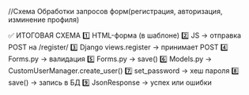 //Схема Обработки запросов форм(регистрация, авторизация, изминение профиля)

✅ ИТОГОВАЯ СХЕМА
1️⃣ HTML-форма (в шаблоне)
2️⃣ JS → отправка POST на /register/
3️⃣ Django views.register → принимает POST
4️⃣ Forms.py → валидация
5️⃣ Forms.py → save()
6️⃣ Models.py → CustomUserManager.create_user()
7️⃣ set_password → хеш пароля
8️⃣ save() → запись в БД
9️⃣ JsonResponse → успех или ошибки